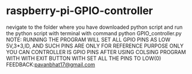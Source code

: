 # raspberry-pi-GPIO-controller
nevigate to the folder where you have downloaded python script and run the python script with terminal with command python GPIO_controller.py
NOTE:
      RUNNING THE PROGRAM WILL SET ALL GPIO PINS AS LOW
      5V,3*3,ID, AND SUCH PINS ARE ONLY FOR REFERENCE PURPOSE ONLY YOU CAN CONTROLLER IS GPIO PINS
      AFTER USING COLSING PROGRAM WITH WITH EXIT BUTTON WITH SET ALL THE PINS TO LOW(0)
FEEDBACK:pavanbhat17@gmail.com
